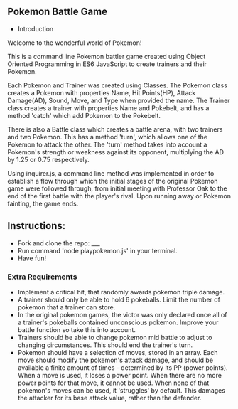 ## Pokemon Battle Game

- Introduction

Welcome to the wonderful world of Pokemon!

This is a command line Pokemon battler game created using Object Oriented Programming in ES6 JavaScript to create trainers and their Pokemon.

Each Pokemon and Trainer was created using Classes. The Pokemon class creates a Pokemon with properties Name, Hit Points(HP), Attack Damage(AD), Sound, Move, and Type when provided the name. The Trainer class creates a trainer with properties Name and Pokebelt, and has a method 'catch' which add Pokemon to the Pokebelt.

There is also a Battle class which creates a battle arena, with two trainers and two Pokemon. This has a method 'turn', which allows one of the Pokemon to attack the other. The 'turn' method takes into account a Pokemon's strength or weakness against its opponent, multiplying the AD by 1.25 or 0.75 respectively.

Using inquirer.js, a command line method was implemented in order to establish a flow through which the initial stages of the original Pokemon game were followed through, from initial meeting with Professor Oak to the end of the first battle with the player's rival. Upon running away or Pokemon fainting, the game ends.

## Instructions:

- Fork and clone the repo: ___
- Run command 'node playpokemon.js' in your terminal.
- Have fun!

### Extra Requirements
- Implement a critical hit, that randomly awards pokemon triple damage.
- A trainer should only be able to hold 6 pokeballs. Limit the number of pokemon that a trainer can store. 
- In the original pokemon games, the victor was only declared once all of a trainer's pokeballs contained unconscious pokemon. Improve your battle function so take this into account. 
- Trainers should be able to change pokemon mid battle to adjust to changing circumstances. This should end the trainer's turn. 
- Pokemon should have a selection of moves, stored in an array. Each move should modify the pokemon's attack damage, and should be available a finite amount of times - determined by its PP (power points). When a move is used, it loses a power point. When there are no more power points for that move, it cannot be used. When none of that pokemon's moves can be used, it 'struggles' by default. This damages the attacker for its base attack value, rather than the defender. 
